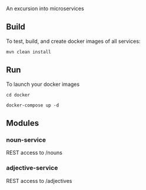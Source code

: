An excursion into microservices

## Build ##

To test, build, and create docker images of all services:

`mvn clean install`

## Run ##

To launch your docker images

`cd docker`

`docker-compose up -d`

## Modules ##

### noun-service ###

REST access to /nouns

### adjective-service ###

REST access to /adjectives
